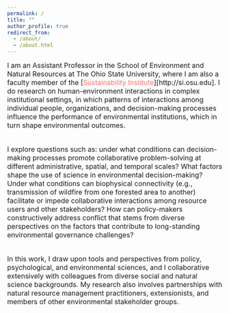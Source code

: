 ```yaml
---
permalink: /
title: ""
author_profile: true
redirect_from: 
  - /about/
  - /about.html
---
```


<div style="text-align: left;">

<font size = "3.5">
I am an Assistant Professor in the School of Environment and Natural Resources at The Ohio State University, where I am also a faculty member of the [<span class="underline-on-hover" style="color:#FF6F6F">Sustainability Institute</span>][http://si.osu.edu]. I do research on human-environment interactions in complex institutional settings, in which patterns of interactions among individual people, organizations, and decision-making processes influence the performance of environmental institutions, which in turn shape environmental outcomes. 
<br><br>

I explore questions such as: under what conditions can decision-making processes promote collaborative problem-solving at different administrative, spatial, and temporal scales? What factors shape the use of science in environmental decision-making? Under what conditions can biophysical connectivity (e.g., transmission of wildfire from one forested area to another) facilitate or impede collaborative interactions among resource users and other stakeholders? How can policy-makers constructively address conflict that stems from diverse perspectives on the factors that contribute to long-standing environmental governance challenges? 
<br><br>

In this work, I draw upon tools and perspectives from policy, psychological, and environmental sciences, and I collaborative extensively with colleagues from diverse social and natural science backgrounds. My research also involves partnerships with natural resource management practitioners, extensionists, and members of other environmental stakeholder groups.

</font>
